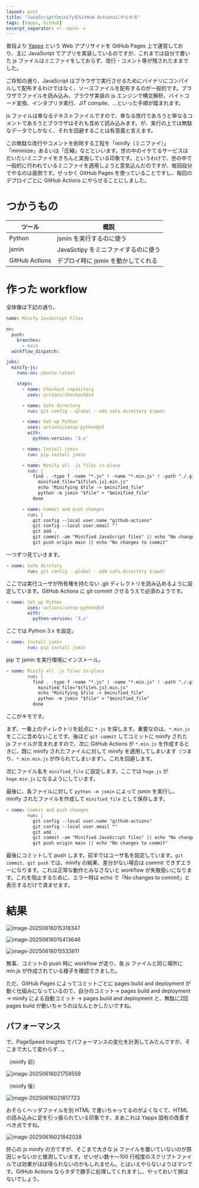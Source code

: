 ```yaml
---
layout: post
title: "JavaScriptのminifyをGitHub Actionsにやらせる"
tags: [Yapps, GitHub]
excerpt_separator: <!--more-->
---
```


普段より [Yapps](https://yapps.yotiosoft.com/) という Web アプリサイトを GitHub Pages 上で運営しており、主に JavaScript でアプリを実装しているのですが、これまでは自分で書いた js ファイルはミニファイをしておらず、改行・コメント等が残されたままでした。

ご存知の通り、JavaScript はブラウザで実行させるためにバイナリにコンパイルして配布するわけではなく、ソースファイルを配布するのが一般的です。ブラウザでファイルを読み込み、ブラウザ実装の js エンジンで構文解析、バイトコード変換、インタプリタ実行、JIT compile、…といった手順が踏まれます。

js ファイルは単なるテキストファイルですので、単なる改行であろうと単なるコメントであろうとブラウザはそれも含めて読み込みます。が、実行の上では無駄なデータでしかなく、それを回避することは有意義と言えます。

この無駄な改行やコメントを削除する工程を「minify（ミニファイ）」「minimize」あるいは「圧縮」などといいます。世の中のイケてるサービスはだいたいミニファイをきちんと実施している印象です。というわけで、世の中で一般的に行われているミニファイを適用しようと意気込んだのですが、毎回自分でやるのは面倒です。せっかく GitHub Pages を使っていることですし、毎回のデプロイごとに GitHub Actions にやらせることにしました。

<!--more-->	

# つかうもの

| ツール         | 概説                                |
| -------------- | ----------------------------------- |
| Python         | jsmin を実行するのに使う            |
| jsmin          | JavaSctipy をミニファイするのに使う |
| GitHub Actions | デプロイ時に jsmin を動かしてくれる |

# 作った workflow

全体像は下記の通り。

```yaml
name: Minify JavaScript Files

on:
  push:
    branches:
      - main
  workflow_dispatch:

jobs:
  minify-js:
    runs-on: ubuntu-latest

    steps:
      - name: Checkout repository
        uses: actions/checkout@v4

      - name: Safe directory
        run: git config --global --add safe.directory $(pwd)

      - name: Set up Python
        uses: actions/setup-python@v5
        with:
          python-version: '3.x'

      - name: Install jsmin
        run: pip install jsmin

      - name: Minify all .js files in-place
        run: |
          find . -type f -name "*.js" ! -name "*.min.js" ! -path "./.git/*" | while read -r file; do
            minified_file="${file%.js}.min.js"
            echo "Minifying $file -> $minified_file"
            python -m jsmin "$file" > "$minified_file"
          done

      - name: Commit and push changes
        run: |
          git config --local user.name "github-actions"
          git config --local user.email ""
          git add .
          git commit -am "Minified JavaScript files" || echo "No changes to commit"
          git push origin main || echo "No changes to commit"
```

一つずつ見ていきます。

```yaml
- name: Safe dirctory
        run: git config --global --add safe.directory $(pwd)
```

ここでは実行ユーザが所有権を持たない .git ディレクトリを読み込めるように設定しています。GitHub Actions に git commit させるうえで必須のようです。

```yaml
- name: Set up Python
        uses: actions/setup-python@v5
        with:
          python-version: '3.x'
```

ここでは Python 3.x を設定。

```yaml
- name: Install jsmin
        run: pip install jsmin
```

pip で jsmin を実行環境にインストール。

```yaml
- name: Minify all .js files in-place
        run: |
          find . -type f -name "*.js" ! -name "*.min.js" ! -path "./.git/*" | while read -r file; do
            minified_file="${file%.js}.min.js"
            echo "Minifying $file -> $minified_file"
            python -m jsmin "$file" > "$minified_file"
          done
```

ここがキモです。

まず、一番上のディレクトリを起点に ``*.js`` を探します。重要なのは、``*.min.js`` をここに含めないことです。後ほど ``git commit`` してコミットに minify された js ファイルが含まれますので、次に GitHub Actions が ``*.min.js`` を作成するときに、既に minify されたファイルに対して minify を適用してしまいます（つまり、``*.min.min.js`` が作られてしまいます）。これを回避します。

次にファイル名を ``minified_file`` に設定します。ここでは ``hoge.js`` が ``hoge.min.js`` になるようにしています。

最後に、各ファイルに対して ``python -m jsmin`` によって jsmin を実行し、minify されたファイルを作成して ``minified_file`` として保存します。

```yaml
- name: Commit and push changes
        run: |
          git config --local user.name "github-actions"
          git config --local user.email ""
          git add .
          git commit -am "Minified JavaScript files" || echo "No changes to commit"
          git push origin main || echo "No changes to commit"
```

最後にコミットして push します。前半ではユーザ名を設定しています。``git commit``、``git push`` では、minify の結果、差分がない場合は commit できずエラーになります。これは正常な動作とみなさないと workflow が失敗扱いになります。これを阻止するために、エラー時は echo で「No changes to commit」と表示するだけで済ませます。

# 結果

![image-20250616015318347](../../../assets/img/post/2025-06-16-jsmin-by-github-actions/image-20250616015318347.webp)

![image-20250616015413646](../../../assets/img/post/2025-06-16-jsmin-by-github-actions/image-20250616015413646.webp)

![image-20250616015533611](../../../assets/img/post/2025-06-16-jsmin-by-github-actions/image-20250616015533611.webp)

無事、コミットの push 時に workflow が走り、各 js ファイルと同じ場所に min.js が作成されている様子を確認できました。

ただ、GitHub Pages によってコミットごとに pages build and deployment が動く仕組みになっているので、自分のコミット→ pages build and deployment → minify による自動コミット → pages build and deployment と、無駄に2回 pages build が動いちゃうのはなんとかしたいですね。

## パフォーマンス

で、PageSpeed Insights でパフォーマンスの変化を計測してみたんですが、そこまで大して変わらず…。

（minify 前）

![image-20250616021759559](../../../assets/img/post/2025-06-16-jsmin-by-github-actions/image-20250616021759559.webp)

（minify 後）

![image-20250616021817723](../../../assets/img/post/2025-06-16-jsmin-by-github-actions/image-20250616021817723.webp)

おそらくヘッダファイルを別 HTML で書いちゃってるのがよくなくて、HTML の読み込みに足を引っ張られている印象です。まあこれは Yapps 固有の改善すべき点ですね。

![image-20250616021842028](../../../assets/img/post/2025-06-16-jsmin-by-github-actions/image-20250616021842028.webp)

肝心の js minify の方ですが、そこまで大きな js ファイルを置いていないのが原因じゃないかと推測しています。せいぜい数十～100 行程度のスクリプトファイルでは効果がほぼ得られないのかもしれません。とはいえやらないよりはマシです。GitHub Actions ならタダで勝手に処理してくれますし、やっておいて損はないでしょう。
